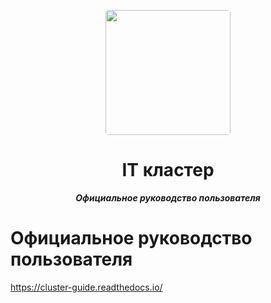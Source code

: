 <p align="center">
  <a href="https://profteam.su">
    <img src="https://user-images.githubusercontent.com/73885381/228187286-325746e4-16aa-47e5-a15e-ce589496f9df.png" width="200px" style="display: inline-block; border-radius: 5px">
  </a>
</p>
<h1 align="center">
  IT кластер
</h1>
<p align="center">
    <em><b>Официальное руководство пользователя</b></em>
</p>


# Официальное руководство пользователя
https://cluster-guide.readthedocs.io/

